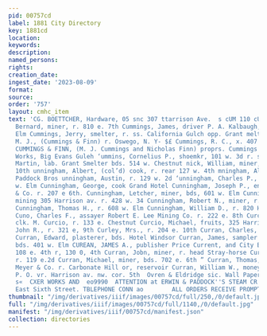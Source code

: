```yaml
---
pid: 00757cd
label: 1881 City Directory
key: 1881cd
location: 
keywords: 
description: 
named_persons: 
rights: 
creation_date: 
ingest_date: '2023-08-09'
format: 
source: 
order: '757'
layout: cmhc_item
text: 'CG. BOETTCHER, Hardware, 05 snc 307 ttarrison Ave.  s cUM 110 cUR     Cummings,
  Bernard, miner, r. 810 e. 7th Cummings, James, driver P. A. Kalbaugh, r. 332 w.
  Elm Cummings, Jerry, smelter, r. ss. California Gulch opp. Grant melter xe Cummings,
  M. J., (Cummings & Finn) r. Oswego, N. Y- $£ Cummings, R. C., x. 407 Harrison av
  CUMMINGS & FINN, (M. J. Cummings and Nicholas Finn) proprs. Cummings & Finn’s Smelting
  Works, Big Evans Guleh ‘ummins, Cornelius P., shoemkr, 101 w. 3d r. same ‘ummins,
  Martin, lab. Grant Smelter bds. 514 w. Chestnut nick, William, miner, r. 213 e.
  10th unningham, Albert, (col’d) cook, r. rear 127 w. 4th mningham, Alfred, lab.
  Paddock Bros unningham, Austin, r. 129 w. 2d ‘unningham, Charles P., miner, r. 603
  w. Elm Cunningham, George, cook Grand Hotel Cunningham, Joseph P., engineer Wells
  & Co. r. 207 e 6th. Cunningham, Letcher, miner, bds, 601 w. Elm Cunningham, P. J.,
  mining 305 Harrison av. r. 428 w. 34 Cunningham, Robert N., miner, r. 603 w. Elm
  Cunningham, Thomas H., r. 608 w. Elm Cunningham, William D., r. 820 Harrison av
  Cuno, Charles F., assayer Robert E. Lee Mining Co. r. 222 e. 8th Curcio, John B.,
  clk. M. Curcio, r. 133 e. Chestnut Curcio, Michael, fruits, 325 Harrison av Curley,
  John R., r. 321 e, 9th Curley, Mrs., r. 204 e. 10th Curran, Charles, r. 180 ©. 4th
  Curran, Edward, plasterer, bds. Hotel Windsor Curran, James, sampler Grant Smelter
  bds. 401 w. Elm CUREAN, JAMES A., publisher Price Current, and City Bill Poster
  108 e. 4th r, 130 0, 4th Curran, Jobn, miner, r. head Stray-horse Curran, John,
  r. 119 e.2d Curran, Michael, miner, bds. 702 e. 6th ” Curran, Thomas, lab. A. R.
  Meyer & Co. r. Carbonate Hill or, reservoir Curran, William W., money order clk.
  P. O. vr. Harrison av. nw. cor. 5th  Ovren & Eldridge sic. Wall Paper, °° "Fons
  s«  CXER WORKS AND  eo9990  ATTENTION at ERWIN & PADDOCK''S STEAM CR: BAKERY, 300
  East Sixth Street. TBLEPHONE CONN ao        ALL ORDERS RECEIVE PROMPT '
thumbnail: "/img/derivatives/iiif/images/00757cd/full/250,/0/default.jpg"
full: "/img/derivatives/iiif/images/00757cd/full/1140,/0/default.jpg"
manifest: "/img/derivatives/iiif/00757cd/manifest.json"
collection: directories
---
```

